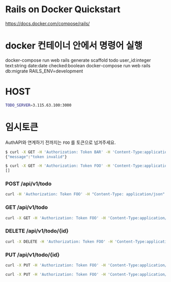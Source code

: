 # Rails on Docker Quickstart

https://docs.docker.com/compose/rails/

# docker 컨테이너 안에서 명령어 실행

docker-compose run web rails generate scaffold todo user_id:integer text:string date:date checked:boolean
docker-compose run web rails db:migrate RAILS_ENV=development

# HOST

```sh
TODO_SERVER=3.115.63.100:3000
```

# 임시토큰

AuthAPI와 연계하기 전까지는 `FOO` 를 토큰으로 넘겨주세요.

```sh
$ curl -X GET -H 'Authorization: Token BAR' -H 'Content-Type:application/json' http://$TODO_SERVER/api/v1/todo
{"message":"token invalid"}
```

```sh
$ curl -X GET -H 'Authorization: Token FOO' -H 'Content-Type:application/json' http://$TODO_SERVER/api/v1/todo
[]
```

### POST /api/v1/todo

```sh
curl -H 'Authorization: Token FOO' -H "Content-Type: application/json" -d '{"todo":{"text": "u-kan", "date": "2019/10/01"}}' http://$TODO_SERVER/api/v1/todo
```

### GET /api/v1/todo

```sh
curl -X GET -H 'Authorization: Token FOO' -H 'Content-Type:application/json' http://$TODO_SERVER/api/v1/todo
```

### DELETE /api/v1/todo/{id}

```sh
curl -X DELETE -H 'Authorization: Token FOO' -H 'Content-Type:application/json' http://$TODO_SERVER/api/v1/todo/{id}
```

### PUT /api/v1/todo/{id}

```sh
curl -X PUT -H 'Authorization: Token FOO' -H 'Content-Type:application/json' -d '{"todo":{"checked": true}}' http://$TODO_SERVER/api/v1/todo/1
```

```sh
curl -X PUT -H 'Authorization: Token FOO' -H 'Content-Type:application/json' -d '{"todo":{"text": "text"}}' http://$TODO_SERVER/api/v1/todo/1
```

